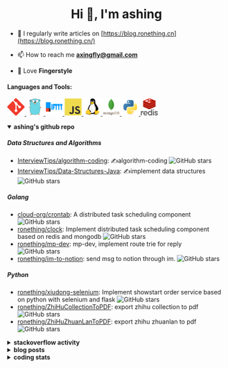 <h1 align="center">Hi 👋, I'm ashing</h1>

- 📝 I regularly write articles on [https://blog.ronething.cn](https://blog.ronething.cn/)

- 📫 How to reach me **axingfly@gmail.com**

- 🎸 Love **Fingerstyle**

<h4 align="left">Languages and Tools:</h4>
<p align="left"> <a href="https://git-scm.com/" target="_blank" rel="noreferrer"> <img src="./icons/git-scm-icon.svg" alt="git" width="40" height="40"/> </a> <a href="https://golang.org" target="_blank" rel="noreferrer"> <img src="./icons/go-original.svg" alt="go" width="40" height="40"/> </a> <a href="https://ifttt.com/" target="_blank" rel="noreferrer"> <img src="./icons/ifttt-ar21.svg" alt="ifttt" width="40" height="40"/> </a> <a href="https://developer.mozilla.org/en-US/docs/Web/JavaScript" target="_blank" rel="noreferrer"> <img src="./icons/javascript-original.svg" alt="javascript" width="40" height="40"/> </a> <a href="https://www.linux.org/" target="_blank" rel="noreferrer"> <img src="./icons/linux-original.svg" alt="linux" width="40" height="40"/> </a> <a href="https://www.mongodb.com/" target="_blank" rel="noreferrer"> <img src="./icons/mongodb-original-wordmark.svg" alt="mongodb" width="40" height="40"/> </a> <a href="https://www.python.org" target="_blank" rel="noreferrer"> <img src="./icons/python-original.svg" alt="python" width="40" height="40"/> </a> <a href="https://redis.io" target="_blank" rel="noreferrer"> <img src="./icons/redis-original-wordmark.svg" alt="redis" width="40" height="40"/> </a>

<details open>
  <summary><b>ashing's github repo</b></summary>

##### Data Structures and Algorithms

- [InterviewTips/algorithm-coding](https://github.com/InterviewTips/algorithm-coding): ✍️algorithm-coding  ![GitHub stars](https://img.shields.io/github/stars/InterviewTips/algorithm-coding?style=flat-square)
- [InterviewTips/Data-Structures-Java](https://github.com/InterviewTips/Data-Structures-Java): ✍️implement data structures ![GitHub stars](https://img.shields.io/github/stars/InterviewTips/Data-Structures-Java?style=flat-square)

##### Golang

- [cloud-org/crontab](https://github.com/cloud-org/crontab): A distributed task scheduling component ![GitHub stars](https://img.shields.io/github/stars/cloud-org/crontab?style=flat-square)
- [ronething/clock](https://github.com/ronething/clock): Implement distributed task scheduling component based on redis and mongodb ![GitHub stars](https://img.shields.io/github/stars/ronething/clock?style=flat-square)
- [ronething/mp-dev](https://github.com/ronething/mp-dev): mp-dev, implement route trie for reply ![GitHub stars](https://img.shields.io/github/stars/ronething/mp-dev?style=flat-square)
- [ronething/im-to-notion](https://github.com/ronething/im-to-notion): send msg to notion through im. ![GitHub stars](https://img.shields.io/github/stars/ronething/im-to-notion?style=flat-square)

##### Python

- [ronething/xiudong-selenium](https://github.com/ronething/xiudong-selenium): Implement showstart order service based on python with selenium and flask ![GitHub stars](https://img.shields.io/github/stars/ronething/xiudong-selenium?style=flat-square)
- [ronething/ZhiHuCollectionToPDF](https://github.com/ronething/ZhiHuCollectionToPDF): export zhihu collection to pdf ![GitHub stars](https://img.shields.io/github/stars/ronething/ZhiHuCollectionToPDF?style=flat-square)
- [ronething/ZhiHuZhuanLanToPDF](https://github.com/ronething/ZhiHuZhuanLanToPDF): export zhihu zhuanlan to pdf ![GitHub stars](https://img.shields.io/github/stars/ronething/ZhiHuZhuanLanToPDF?style=flat-square)

</details>

<details>
  <summary><b>stackoverflow activity</b></summary>
  <br/>

<!-- STACKOVERFLOW:START -->
- [Answer by ashing for Golang Logrus Enable Opentelemetry Trace ID and Span ID in all Application Logs](https://stackoverflow.com/questions/72812236/golang-logrus-enable-opentelemetry-trace-id-and-span-id-in-all-application-logs/72839497#72839497)
- [Answer by ashing for Docker: Go server does not respond](https://stackoverflow.com/questions/72783444/docker-go-server-does-not-respond/72783904#72783904)
- [Answer by ashing for Why does an array field in a Go struct default to null when inserted into mongoDB database?](https://stackoverflow.com/questions/72724175/why-does-an-array-field-in-a-go-struct-default-to-null-when-inserted-into-mongod/72781724#72781724)
- [Answer by ashing for Mongodb how to search by regex OR on many fields?](https://stackoverflow.com/questions/72780053/mongodb-how-to-search-by-regex-or-on-many-fields/72780187#72780187)
- [Answer by ashing for How to create a dictionary out of weird list format?](https://stackoverflow.com/questions/72779914/how-to-create-a-dictionary-out-of-weird-list-format/72779993#72779993)
<!-- STACKOVERFLOW:END -->
</details>

<details>
  <summary><b>blog posts</b></summary>
  <br/>

<!-- BLOG-POST-LIST:START -->
 - [Xiudong-Go Release](https://blog.ronething.cn/20230227-xiudong-go.html) - 2023-02-27T18:22:20Z
 - [GitHub Star Migration](https://blog.ronething.cn/20230223-star-migration.html) - 2023-02-23T20:29:22Z
 - [Build Apache APISIX From Source On M2 Pro](https://blog.ronething.cn/20230212-build-apisix-on-m2-pro.html) - 2023-02-12T15:50:19Z
 - [zhengzaitv-go release](https://blog.ronething.cn/20220629-zhengzaitv-go.html) - 2022-06-29T09:59:23Z
 - [go-zero gin jaeger trace](https://blog.ronething.cn/20220628-go-zero-trace-gin.html) - 2022-06-28T09:59:23Z<!-- BLOG-POST-LIST:END -->

</details>

  
<details>
  <summary><b>coding stats</b></summary>
  <br/>

<!--START_SECTION:waka-->
**🐱 My GitHub Data** 

> 🏆 1,711 Contributions in the Year 2023
 > 
> 📦 743.9 kB Used in GitHub's Storage 
 > 
> 📜 71 Public Repositories 
 > 
**I'm a Night 🦉** 

```text
🌞 Morning    48 commits     ██░░░░░░░░░░░░░░░░░░░░░░░   11.43% 
🌆 Daytime    132 commits    ███████░░░░░░░░░░░░░░░░░░   31.43% 
🌃 Evening    166 commits    ██████████░░░░░░░░░░░░░░░   39.52% 
🌙 Night      74 commits     ████░░░░░░░░░░░░░░░░░░░░░   17.62%
```
📅 **I'm Most Productive on Saturday** 

```text
Monday       39 commits     ██░░░░░░░░░░░░░░░░░░░░░░░   9.29% 
Tuesday      37 commits     ██░░░░░░░░░░░░░░░░░░░░░░░   8.81% 
Wednesday    61 commits     ███░░░░░░░░░░░░░░░░░░░░░░   14.52% 
Thursday     53 commits     ███░░░░░░░░░░░░░░░░░░░░░░   12.62% 
Friday       48 commits     ██░░░░░░░░░░░░░░░░░░░░░░░   11.43% 
Saturday     103 commits    ██████░░░░░░░░░░░░░░░░░░░   24.52% 
Sunday       79 commits     ████░░░░░░░░░░░░░░░░░░░░░   18.81%
```


📊 **This Week I Spent My Time On** 

```text
⌚︎ Time Zone: Asia/Shanghai

💬 Programming Languages: 
Go                       6 hrs 3 mins        ████████████░░░░░░░░░░░░░   50.92% 
YAML                     3 hrs               ██████░░░░░░░░░░░░░░░░░░░   25.26% 
Other                    54 mins             ██░░░░░░░░░░░░░░░░░░░░░░░   7.61% 
Shell Script             38 mins             █░░░░░░░░░░░░░░░░░░░░░░░░   5.43% 
Makefile                 20 mins             ░░░░░░░░░░░░░░░░░░░░░░░░░   2.94%

🔥 Editors: 
IntelliJ                 10 hrs 13 mins      █████████████████████░░░░   86.06% 
Neovim                   1 hr 39 mins        ███░░░░░░░░░░░░░░░░░░░░░░   13.94%

💻 Operating System: 
Mac                      11 hrs 53 mins      █████████████████████████   100.0%
```

**I Mostly Code in Go** 

```text
Go                       34 repos            ██████████░░░░░░░░░░░░░░░   40.0% 
Python                   21 repos            ██████░░░░░░░░░░░░░░░░░░░   24.71% 
HTML                     4 repos             █░░░░░░░░░░░░░░░░░░░░░░░░   4.71% 
Java                     4 repos             █░░░░░░░░░░░░░░░░░░░░░░░░   4.71% 
JavaScript               4 repos             █░░░░░░░░░░░░░░░░░░░░░░░░   4.71%
```



 Last Updated on 19/12/2023 09:36:43 UTC+08:00
<!--END_SECTION:waka-->

</details>
